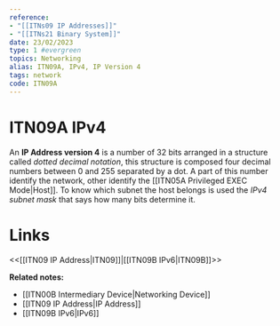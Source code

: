```yaml
---
reference:
- "[[ITNs09 IP Addresses]]"
- "[[ITNs21 Binary System]]"
date: 23/02/2023
type: 1 #evergreen
topics: Networking
alias: ITN09A, IPv4, IP Version 4
tags: network
code: ITN09A
---
```

# ITN09A IPv4

An **IP Address version 4** is a number of 32 bits arranged in a structure called *dotted decimal notation*, this structure is composed four decimal numbers between 0 and 255 separated by a dot. A part of this number identify the network, other identify the [[ITN05A Privileged EXEC Mode|Host]]. To know which subnet the host belongs is used the *IPv4 subnet mask* that says how many bits determine it.

# Links
<<[[ITN09 IP Address|ITN09]]|[[ITN09B IPv6|ITN09B]]>>

**Related notes:**
- [[ITN00B Intermediary Device|Networking Device]]
- [[ITN09 IP Address|IP Address]]
- [[ITN09B IPv6|IPv6]]